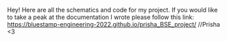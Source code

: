  Hey! Here are all the schematics and code for my project. If you would like to take a peak at the documentation I wrote please follow this link: https://bluestamp-engineering-2022.github.io/prisha_BSE_project/ 
 //Prisha <3
